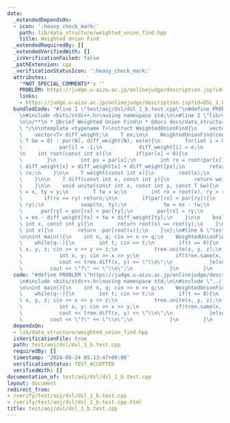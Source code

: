 ```yaml
---
data:
  _extendedDependsOn:
  - icon: ':heavy_check_mark:'
    path: lib/data_structure/weighted_union_find.hpp
    title: Weighted Union Find
  _extendedRequiredBy: []
  _extendedVerifiedWith: []
  _isVerificationFailed: false
  _pathExtension: cpp
  _verificationStatusIcon: ':heavy_check_mark:'
  attributes:
    '*NOT_SPECIAL_COMMENTS*': ''
    PROBLEM: https://judge.u-aizu.ac.jp/onlinejudge/description.jsp?id=DSL_1_B
    links:
    - https://judge.u-aizu.ac.jp/onlinejudge/description.jsp?id=DSL_1_B
  bundledCode: "#line 1 \"test/aoj/dsl/dsl_1_b.test.cpp\"\n#define PROBLEM \"https://judge.u-aizu.ac.jp/onlinejudge/description.jsp?id=DSL_1_B\"\
    \n#include <bits/stdc++.h>\nusing namespace std;\n\n#line 2 \"lib/data_structure/weighted_union_find.hpp\"\
    \n\n/**\n * @brief Weighted Union Find\n * @docs docs/data_structure/weighted_union_find.md\n\
    \ */\n\ntemplate <typename T>\nstruct WeightedUnionFind{\n    vector<int> par;\n\
    \    vector<T> diff_weight;\n    T ex;\n\n    WeightedUnionFind(const int N, const\
    \ T &e = 0) : par(N), diff_weight(N), ex(e){\n        for(int i = 0; i < N; ++i){\n\
    \            par[i] = -1;\n            diff_weight[i] = e;\n        }\n    }\n\
    \n    int root(const int x){\n        if(par[x] < 0){\n            return x;\n\
    \        }\n        int px = par[x];\n        int rx = root(par[x]);\n       \
    \ diff_weight[x] = diff_weight[x] + diff_weight[px];\n        return par[x] =\
    \ rx;\n    }\n\n    T weight(const int x){\n        root(x);\n        return diff_weight[x];\n\
    \    }\n\n    T diff(const int x, const int y){\n        return weight(x) - weight(y);\n\
    \    }\n\n    void unite(const int x, const int y, const T &w){\n        int tx\
    \ = x, ty = y;\n        T tw = w;\n        int rx = root(x), ry = root(y);\n \
    \       if(rx == ry) return;\n\n        if(par[rx] < par[ry]){\n            swap(rx,\
    \ ry);\n            swap(tx, ty);\n            tw = ex - tw;\n        }\n\n  \
    \      par[ry] = par[rx] + par[ry];\n        par[rx] = ry;\n        diff_weight[rx]\
    \ = ex - diff_weight[tx] + tw + diff_weight[ty];\n    }\n\n    bool same(const\
    \ int x, const int y){\n        return root(x) == root(y);\n    }\n\n    int size(const\
    \ int x){\n        return -par[root(x)];\n    }\n};\n#line 6 \"test/aoj/dsl/dsl_1_b.test.cpp\"\
    \n\nint main(){\n    int n, q; cin >> n >> q;\n    WeightedUnionFind<int> tree(n);\n\
    \    while(q--){\n        int t; cin >> t;\n        if(t == 0){\n            int\
    \ x, y, z; cin >> x >> y >> z;\n            tree.unite(x, y, z);\n        }else{\n\
    \            int x, y; cin >> x >> y;\n            if(tree.same(x, y)){\n    \
    \            cout << tree.diff(x, y) << \"\\n\";\n            }else{\n       \
    \         cout << \"?\" << \"\\n\";\n            }\n        }\n    }\n}\n"
  code: "#define PROBLEM \"https://judge.u-aizu.ac.jp/onlinejudge/description.jsp?id=DSL_1_B\"\
    \n#include <bits/stdc++.h>\nusing namespace std;\n\n#include \"../../../lib/data_structure/weighted_union_find.hpp\"\
    \n\nint main(){\n    int n, q; cin >> n >> q;\n    WeightedUnionFind<int> tree(n);\n\
    \    while(q--){\n        int t; cin >> t;\n        if(t == 0){\n            int\
    \ x, y, z; cin >> x >> y >> z;\n            tree.unite(x, y, z);\n        }else{\n\
    \            int x, y; cin >> x >> y;\n            if(tree.same(x, y)){\n    \
    \            cout << tree.diff(x, y) << \"\\n\";\n            }else{\n       \
    \         cout << \"?\" << \"\\n\";\n            }\n        }\n    }\n}"
  dependsOn:
  - lib/data_structure/weighted_union_find.hpp
  isVerificationFile: true
  path: test/aoj/dsl/dsl_1_b.test.cpp
  requiredBy: []
  timestamp: '2024-08-24 05:13:47+09:00'
  verificationStatus: TEST_ACCEPTED
  verifiedWith: []
documentation_of: test/aoj/dsl/dsl_1_b.test.cpp
layout: document
redirect_from:
- /verify/test/aoj/dsl/dsl_1_b.test.cpp
- /verify/test/aoj/dsl/dsl_1_b.test.cpp.html
title: test/aoj/dsl/dsl_1_b.test.cpp
---
```

